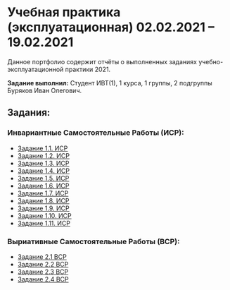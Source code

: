 # Учебная практика (эксплуатационная) 02.02.2021 – 19.02.2021
Данное портфолио содержит отчёты о выполненных заданиях учебно-эксплуатационной практики 2021.

**Задание выполнил:** Студент ИВТ(1), 1 курса, 1 группы, 2 подгруппы Буряков Иван Олегович.

## Задания:

### Инвариантные Самостоятельные Работы (ИСР):

* [Задание 1.1. ИСР](https://github.com/Buryackov-Ivan/Buryackov-Ivan.github.io/blob/main/1.1.md)
* [Задание 1.2. ИСР](https://github.com/Buryackov-Ivan/Buryackov-Ivan.github.io/blob/main/Задание%201.2.%20ИСР.md)
* [Задание 1.3. ИСР](https://github.com/Buryackov-Ivan/Buryackov-Ivan.github.io/blob/main/1.3.md)
* [Задание 1.4. ИСР](https://github.com/Buryackov-Ivan/Buryackov-Ivan.github.io/blob/main/Задание%201.4.%20ИСР.md)
* [Задание 1.5. ИСР](https://github.com/Buryackov-Ivan/Buryackov-Ivan.github.io/blob/main/Задание%201.5.%20ИСР.md)
* [Задание 1.6. ИСР](https://github.com/Buryackov-Ivan/Buryackov-Ivan.github.io/blob/main/Задание%201.6.%20ИСР.md)
* [Задание 1.7. ИСР](https://github.com/Buryackov-Ivan/Buryackov-Ivan.github.io/blob/main/Задание%201.7.%20ИСР.md)
* [Задание 1.8. ИСР](https://github.com/Buryackov-Ivan/Buryackov-Ivan.github.io/blob/main/Задание%201.8.%20ИСР.md)
* [Задание 1.9. ИСР](https://github.com/Buryackov-Ivan/Buryackov-Ivan.github.io/blob/main/Задание%201.9.%20ИСР.md)
* [Задание 1.10. ИСР](https://github.com/Buryackov-Ivan/Buryackov-Ivan.github.io/blob/main/Задание%201.10.%20ИСР.md)
* [Задание 1.11. ИСР](https://github.com/Buryackov-Ivan/Buryackov-Ivan.github.io/blob/main/Задание%201.11.%20ИСР.md)

### Выриативные Самостоятельные Работы (ВСР):

* [Задание 2.1 ВСР](https://github.com/Buryackov-Ivan/Buryackov-Ivan.github.io/blob/main/Задание%202.1.%20ВСР.md)
* [Задание 2.2 ВСР](https://github.com/Buryackov-Ivan/Buryackov-Ivan.github.io/blob/main/Задание%202.2.%20ВСР.md)
* [Задание 2.3 ВСР](https://github.com/Buryackov-Ivan/Buryackov-Ivan.github.io/blob/main/Задание%202.3.%20ВСР.md)
* [Задание 2.4 ВСР](https://github.com/Buryackov-Ivan/Buryackov-Ivan.github.io/blob/main/Задание%202.4.%20ВСР.md)

